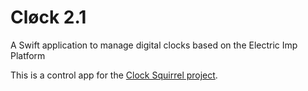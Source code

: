 # Cløck 2.1 #

A Swift application to manage digital clocks based on the Electric Imp Platform

This is a control app for the [Clock Squirrel project](https://github.com/smittytone/Clock).
